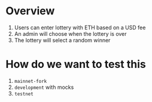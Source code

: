 # Overview
1. Users can enter lottery with ETH based on a USD fee
2. An admin will choose when the lottery is over
3. The lottery will select a random winner

# How do we want to test this
1. `mainnet-fork`
2. `development` with mocks
3. `testnet`